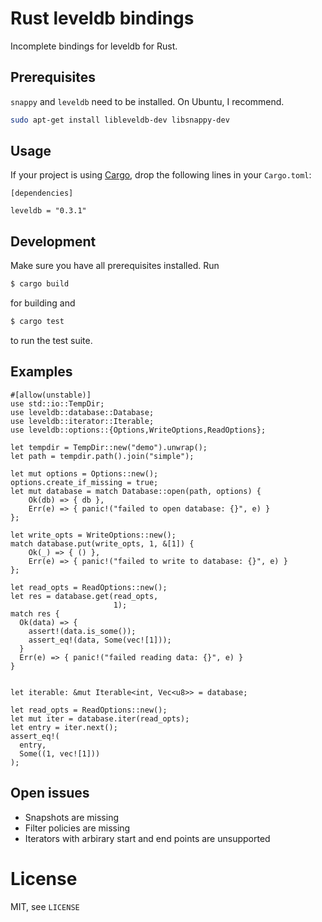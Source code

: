 # Rust leveldb bindings

Incomplete bindings for leveldb for Rust.

## Prerequisites

`snappy` and `leveldb` need to be installed. On Ubuntu, I recommend.

```sh
sudo apt-get install libleveldb-dev libsnappy-dev
```

## Usage

If your project is using [Cargo](http://crates.io), drop the following lines in your `Cargo.toml`:

```text
[dependencies]

leveldb = "0.3.1"
```

## Development

Make sure you have all prerequisites installed. Run

```sh
$ cargo build
```

for building and

```sh
$ cargo test
```

to run the test suite.

## Examples

```{.rust}
#[allow(unstable)]
use std::io::TempDir;
use leveldb::database::Database;
use leveldb::iterator::Iterable;
use leveldb::options::{Options,WriteOptions,ReadOptions};

let tempdir = TempDir::new("demo").unwrap();
let path = tempdir.path().join("simple");

let mut options = Options::new();
options.create_if_missing = true;
let mut database = match Database::open(path, options) {
    Ok(db) => { db },
    Err(e) => { panic!("failed to open database: {}", e) }
};

let write_opts = WriteOptions::new();
match database.put(write_opts, 1, &[1]) {
    Ok(_) => { () },
    Err(e) => { panic!("failed to write to database: {}", e) }
};

let read_opts = ReadOptions::new();
let res = database.get(read_opts,
                       1);
match res {
  Ok(data) => {
    assert!(data.is_some());
    assert_eq!(data, Some(vec![1]));
  }
  Err(e) => { panic!("failed reading data: {}", e) }
}


let iterable: &mut Iterable<int, Vec<u8>> = database;

let read_opts = ReadOptions::new();
let mut iter = database.iter(read_opts);
let entry = iter.next();
assert_eq!(
  entry,
  Some((1, vec![1]))
);
```

## Open issues

* Snapshots are missing
* Filter policies are missing
* Iterators with arbirary start and end points are unsupported

# License

MIT, see `LICENSE`
